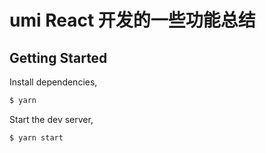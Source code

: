 # umi React 开发的一些功能总结

## Getting Started

Install dependencies,

```bash
$ yarn
```

Start the dev server,

```bash
$ yarn start
```
